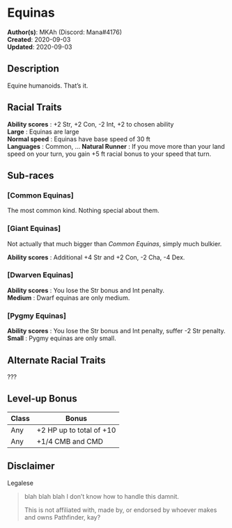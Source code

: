 # Equinas

**Author(s)**: MKAh (Discord: Mana#4176)  
**Created**: 2020-09-03  
**Updated**: 2020-09-03

## Description

Equine humanoids. That’s it.

## Racial Traits

**Ability scores** : +2 Str, +2 Con, -2 Int, +2 to chosen ability  
**Large** : Equinas are large  
**Normal speed** : Equinas have base speed of 30 ft  
**Languages** : Common, …
**Natural Runner** : If you move more than your land speed on your turn, you gain +5 ft racial bonus to your speed that turn.

## Sub-races

### [Common Equinas]

The most common kind. Nothing special about them.

### [Giant Equinas]

Not actually that much bigger than _Common Equinas_, simply much bulkier.

**Ability scores** : Additional +4 Str and +2 Con, -2 Cha, -4 Dex.

### [Dwarven Equinas]

**Ability scores** : You lose the Str bonus and Int penalty.  
**Medium** : Dwarf equinas are only medium.

### [Pygmy Equinas]

**Ability scores** : You lose the Str bonus and Int penalty, suffer -2 Str penalty.  
**Small** : Pygmy equinas are only small.

## Alternate Racial Traits

???

## Level-up Bonus

| Class | Bonus                    |
| ----- | ------------------------ |
| Any   | +2 HP up to total of +10 |
| Any   | +1/4 CMB and CMD         |

## Disclaimer

Legalese

> blah blah blah I don’t know how to handle this damnit.
>
> This is not affiliated with, made by, or endorsed by whoever makes and owns Pathfinder, kay?